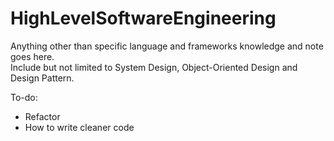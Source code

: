 # HighLevelSoftwareEngineering
Anything other than specific language and frameworks knowledge and note goes here. </br>
Include but not limited to System Design, Object-Oriented Design and Design Pattern.


To-do:

- Refactor
- How to write cleaner code
